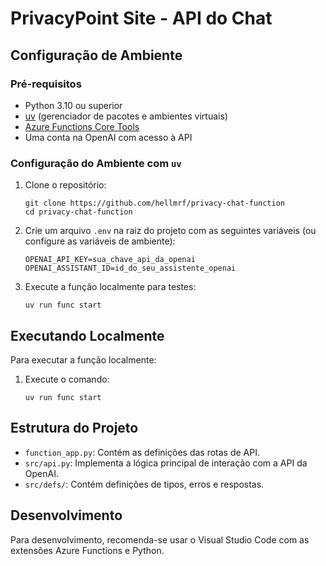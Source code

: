 # PrivacyPoint Site - API do Chat

## Configuração de Ambiente

### Pré-requisitos

- Python 3.10 ou superior
- [uv](https://github.com/astral-sh/uv) (gerenciador de pacotes e ambientes
  virtuais)
- [Azure Functions Core Tools](https://docs.microsoft.com/pt-br/azure/azure-functions/functions-run-local?tabs=v4%2Cwindows%2Ccsharp%2Cportal%2Cbash)
- Uma conta na OpenAI com acesso à API

### Configuração do Ambiente com `uv`

1. Clone o repositório:
   ```
   git clone https://github.com/hellmrf/privacy-chat-function
   cd privacy-chat-function
   ```

2. Crie um arquivo `.env` na raiz do projeto com as seguintes variáveis (ou
   configure as variáveis de ambiente):
   ```
   OPENAI_API_KEY=sua_chave_api_da_openai
   OPENAI_ASSISTANT_ID=id_do_seu_assistente_openai
   ```

3. Execute a função localmente para testes:
   ```
   uv run func start
   ```

## Executando Localmente

Para executar a função localmente:

1. Execute o comando:
   ```
   uv run func start
   ```

## Estrutura do Projeto

- `function_app.py`: Contém as definições das rotas de API.
- `src/api.py`: Implementa a lógica principal de interação com a API da OpenAI.
- `src/defs/`: Contém definições de tipos, erros e respostas.

## Desenvolvimento

Para desenvolvimento, recomenda-se usar o Visual Studio Code com as extensões
Azure Functions e Python.
